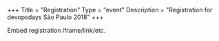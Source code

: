 +++
Title = "Registration"
Type = "event"
Description = "Registration for devopsdays São Paulo 2018"
+++

<div style="width:100%; text-align:left;">

Embed registration iframe/link/etc.
</div></div>
</div>
